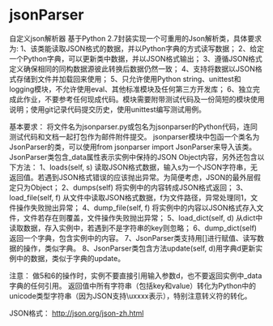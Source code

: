 # jsonParser
自定义json解析器
基于Python 2.7封装实现一个可重用的Json解析类，具体要求为:
    1、该类能读取JSON格式的数据，并以Python字典的方式读写数据；
    2、给定一个Python字典，可以更新类中数据，并以JSON格式输出；
    3、遵循JSON格式定义确保相同的同构数据源彼此转换后数据仍然一致；
    4、支持将数据以JSON格式存储到文件并加载回来使用；
    5、只允许使用Python string、unittest和logging模块，不允许使用eval、其他标准模块及任何第三方开发库；
    6、独立完成此作业，不要参考任何现成代码。模块需要附带测试代码及一份简短的模块使用说明；使用git记录代码提交历史，使用unittest编写测试用例。

基本要求：
将文件名为jsonparser.py或包名为jsonparser的Python代码，连同测试代码和文档一起打包作为邮件附件提交。
jsonparser模块中包函一个类名为JsonParser的类，可以使用from jsonparser import JsonParser来导入该类。JsonParser类包含_data属性表示实例中保持的JSON Object内容，另外还包含以下方法：
    1、loads(self, s) 读取JSON格式数据，输入s为一个JSON字符串，无返回值。若遇到JSON格式错误的应该抛出异常。为简便考虑，JSON的最外层假定只为Object；
    2、dumps(self) 将实例中的内容转成JSON格式返回；
    3、load_file(self, f) 从文件中读取JSON格式数据，f为文件路径，异常处理同1，文件操作失败抛出异常；
    4、dump_file(self, f) 将实例中的内容以JSON格式存入文件，文件若存在则覆盖，文件操作失败抛出异常；
    5、load_dict(self, d) 从dict中读取数据，存入实例中，若遇到不是字符串的key则忽略；
    6、dump_dict(self) 返回一个字典，包含实例中的内容。
    7、JsonParser类支持用[]进行赋值、读写数据的操作，类似字典。
    8、JsonParser类包含方法update(self, d)用字典d更新实例中的数据，类似于字典的update。

注意：
做5和6的操作时，实例不要直接引用输入参数d，也不要返回实例中_data字典的任何引用。
返回值中所有字符串（包括key和value）转化为Python中的unicode类型字符串（因为JSON支持\uxxxx表示），特别注意转义符的转化。


JSON格式：
http://json.org/json-zh.html
